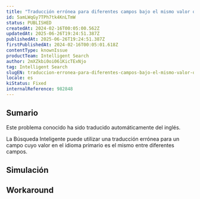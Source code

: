 ```yaml
---
title: "Traducción errónea para diferentes campos bajo el mismo valor original"
id: 5amLWqGy7TPh7tk4KnLTmW
status: PUBLISHED
createdAt: 2024-02-16T00:05:00.562Z
updatedAt: 2025-06-26T19:24:51.387Z
publishedAt: 2025-06-26T19:24:51.387Z
firstPublishedAt: 2024-02-16T00:05:01.618Z
contentType: knownIssue
productTeam: Intelligent Search
author: 2mXZkbi0oi061KicTExNjo
tag: Intelligent Search
slugEN: traduccion-erronea-para-diferentes-campos-bajo-el-mismo-valor-original
locale: es
kiStatus: Fixed
internalReference: 982848
---
```


## Sumario

<div class="alert alert-info">
  <p>Este problema conocido ha sido traducido automáticamente del inglés.</p>
</div>


La Búsqueda Inteligente puede utilizar una traducción errónea para un campo cuyo valor en el idioma primario es el mismo entre diferentes campos.



##

## Simulación



## Workaround



